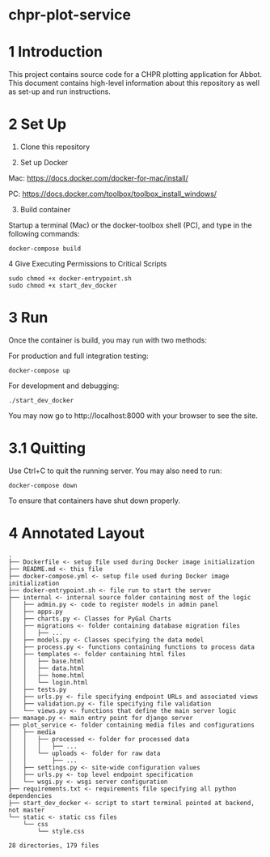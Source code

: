 # chpr-plot-service

# 1 Introduction
This project contains source code for a CHPR plotting application for Abbot. This document contains high-level information about this repository as well as set-up and run instructions.

# 2 Set Up

1. Clone this repository

2. Set up Docker

Mac: https://docs.docker.com/docker-for-mac/install/

PC: https://docs.docker.com/toolbox/toolbox_install_windows/

3. Build container

Startup a terminal (Mac) or the docker-toolbox shell (PC), and type in the following commands:

```
docker-compose build
```

4 Give Executing Permissions to Critical Scripts
```
sudo chmod +x docker-entrypoint.sh
sudo chmod +x start_dev_docker
```

# 3 Run

Once the container is build, you may run with two methods:

For production and full integration testing:
```
docker-compose up
```

For development and debugging:
```
./start_dev_docker
```

You may now go to http://localhost:8000 with your browser to see the site.

# 3.1 Quitting

Use Ctrl+C to quit the running server. You may also need to run:

```
docker-compose down
```

To ensure that containers have shut down properly.

# 4 Annotated Layout
```
.
├── Dockerfile <- setup file used during Docker image initialization
├── README.md <- this file
├── docker-compose.yml <- setup file used during Docker image initialization
├── docker-entrypoint.sh <- file run to start the server
├── internal <- internal source folder containing most of the logic
│   ├── admin.py <- code to register models in admin panel
│   ├── apps.py
│   ├── charts.py <- Classes for PyGal Charts
│   ├── migrations <- folder containing database migration files
│   │   ├── ...
│   ├── models.py <- Classes specifying the data model
│   ├── process.py <- functions containing functions to process data
│   ├── templates <- folder containing html files
│   │   ├── base.html
│   │   ├── data.html
│   │   ├── home.html
│   │   └── login.html
│   ├── tests.py
│   ├── urls.py <- file specifying endpoint URLs and associated views
│   ├── validation.py <- file specifying file validation
│   └── views.py <- functions that define the main server logic
├── manage.py <- main entry point for django server
├── plot_service <- folder containing media files and configurations
│   ├── media
│   │   ├── processed <- folder for processed data
│   │   │   ├── ...
│   │   └── uploads <- folder for raw data
│   │       ├── ...
│   ├── settings.py <- site-wide configuration values
│   ├── urls.py <- top level endpoint specification
│   └── wsgi.py <- wsgi server configuration
├── requirements.txt <- requirements file specifying all python dependencies
├── start_dev_docker <- script to start terminal pointed at backend, not master
└── static <- static css files
    └── css 
        └── style.css

28 directories, 179 files
```
